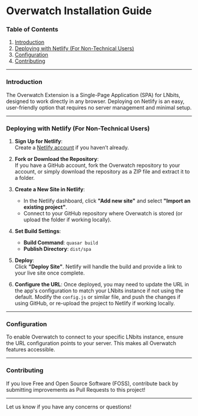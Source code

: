 # Overwatch Installation Guide

### Table of Contents
1. [Introduction](#introduction)
2. [Deploying with Netlify (For Non-Technical Users)](#deploying-with-netlify-for-non-technical-users)
3. [Configuration](#configuration)
4. [Contributing](#contributing)

---

### Introduction
The Overwatch Extension is a Single-Page Application (SPA) for LNbits, designed to work directly in any browser. Deploying on Netlify is an easy, user-friendly option that requires no server management and minimal setup.

---

### Deploying with Netlify (For Non-Technical Users)

1. **Sign Up for Netlify**:  
   Create a [Netlify account](https://www.netlify.com/) if you haven’t already.

2. **Fork or Download the Repository**:  
   If you have a GitHub account, fork the Overwatch repository to your account, or simply download the repository as a ZIP file and extract it to a folder.

3. **Create a New Site in Netlify**:
   - In the Netlify dashboard, click **"Add new site"** and select **"Import an existing project"**.
   - Connect to your GitHub repository where Overwatch is stored (or upload the folder if working locally).

4. **Set Build Settings**:  
   - **Build Command**: `quasar build`
   - **Publish Directory**: `dist/spa`

5. **Deploy**:  
   Click **"Deploy Site"**. Netlify will handle the build and provide a link to your live site once complete.

6. **Configure the URL**:
   Once deployed, you may need to update the URL in the app's configuration to match your LNbits instance if not using the default. Modify the `config.js` or similar file, and push the changes if using GitHub, or re-upload the project to Netlify if working locally.

---

### Configuration
To enable Overwatch to connect to your specific LNbits instance, ensure the URL configuration points to your server. This makes all Overwatch features accessible.

---

### Contributing
If you love Free and Open Source Software (FOSS), contribute back by submitting improvements as Pull Requests to this project!

---

Let us know if you have any concerns or questions!
